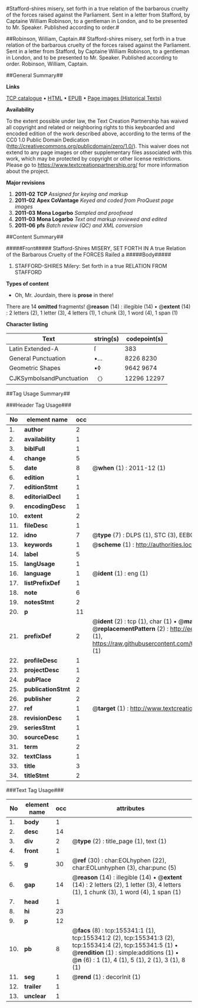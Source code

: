 #Stafford-shires misery, set forth in a true relation of the barbarous cruelty of the forces raised against the Parliament. Sent in a letter from Stafford, by Captaine William Robinson, to a gentleman in London, and to be presented to Mr. Speaker. Published according to order.#

##Robinson, William, Captain.##
Stafford-shires misery, set forth in a true relation of the barbarous cruelty of the forces raised against the Parliament. Sent in a letter from Stafford, by Captaine William Robinson, to a gentleman in London, and to be presented to Mr. Speaker. Published according to order.
Robinson, William, Captain.

##General Summary##

**Links**

[TCP catalogue](http://www.ota.ox.ac.uk/tcp/)  • 
[HTML](http://tei.it.ox.ac.uk/tcp/Texts-HTML/free/A91/A91902.html)  • 
[EPUB](http://tei.it.ox.ac.uk/tcp/Texts-EPUB/free/A91/A91902.epub) • 
[Page images (Historical Texts)](https://historicaltexts.jisc.ac.uk/eebo-99860489e)

**Availability**

To the extent possible under law, the Text Creation Partnership has waived all copyright and related or neighboring rights to this keyboarded and encoded edition of the work described above, according to the terms of the CC0 1.0 Public Domain Dedication (http://creativecommons.org/publicdomain/zero/1.0/). This waiver does not extend to any page images or other supplementary files associated with this work, which may be protected by copyright or other license restrictions. Please go to https://www.textcreationpartnership.org/ for more information about the project.

**Major revisions**

1. __2011-02__ __TCP__ *Assigned for keying and markup*
1. __2011-02__ __Apex CoVantage__ *Keyed and coded from ProQuest page images*
1. __2011-03__ __Mona Logarbo__ *Sampled and proofread*
1. __2011-03__ __Mona Logarbo__ *Text and markup reviewed and edited*
1. __2011-06__ __pfs__ *Batch review (QC) and XML conversion*

##Content Summary##

#####Front#####
Stafford-Shires MISERY, SET FORTH IN A true Relation of the Barbarous Cruelty of the FORCES Raiſed a
#####Body#####

1. STAFFORD-SHIRES Miſery: Set forth in a true RELATION FROM STAFFORD

**Types of content**

  * Oh, Mr. Jourdain, there is **prose** in there!

There are 14 **omitted** fragments! 
 @__reason__ (14) : illegible (14)  •  @__extent__ (14) : 2 letters (2), 1 letter (3), 4 letters (1), 1 chunk (3), 1 word (4), 1 span (1)

**Character listing**


|Text|string(s)|codepoint(s)|
|---|---|---|
|Latin Extended-A|ſ|383|
|General Punctuation|•…|8226 8230|
|Geometric Shapes|▪◊|9642 9674|
|CJKSymbolsandPunctuation|〈〉|12296 12297|

##Tag Usage Summary##

###Header Tag Usage###

|No|element name|occ|attributes|
|---|---|---|---|
|1.|__author__|2||
|2.|__availability__|1||
|3.|__biblFull__|1||
|4.|__change__|5||
|5.|__date__|8| @__when__ (1) : 2011-12 (1)|
|6.|__edition__|1||
|7.|__editionStmt__|1||
|8.|__editorialDecl__|1||
|9.|__encodingDesc__|1||
|10.|__extent__|2||
|11.|__fileDesc__|1||
|12.|__idno__|7| @__type__ (7) : DLPS (1), STC (3), EEBO-CITATION (1), PROQUEST (1), VID (1)|
|13.|__keywords__|1| @__scheme__ (1) : http://authorities.loc.gov/ (1)|
|14.|__label__|5||
|15.|__langUsage__|1||
|16.|__language__|1| @__ident__ (1) : eng (1)|
|17.|__listPrefixDef__|1||
|18.|__note__|6||
|19.|__notesStmt__|2||
|20.|__p__|11||
|21.|__prefixDef__|2| @__ident__ (2) : tcp (1), char (1)  •  @__matchPattern__ (2) : ([0-9\-]+):([0-9IVX]+) (1), (.+) (1)  •  @__replacementPattern__ (2) : http://eebo.chadwyck.com/downloadtiff?vid=$1&page=$2 (1), https://raw.githubusercontent.com/textcreationpartnership/Texts/master/tcpchars.xml#$1 (1)|
|22.|__profileDesc__|1||
|23.|__projectDesc__|1||
|24.|__pubPlace__|2||
|25.|__publicationStmt__|2||
|26.|__publisher__|2||
|27.|__ref__|1| @__target__ (1) : http://www.textcreationpartnership.org/docs/. (1)|
|28.|__revisionDesc__|1||
|29.|__seriesStmt__|1||
|30.|__sourceDesc__|1||
|31.|__term__|2||
|32.|__textClass__|1||
|33.|__title__|3||
|34.|__titleStmt__|2||


###Text Tag Usage###

|No|element name|occ|attributes|
|---|---|---|---|
|1.|__body__|1||
|2.|__desc__|14||
|3.|__div__|2| @__type__ (2) : title_page (1), text (1)|
|4.|__front__|1||
|5.|__g__|30| @__ref__ (30) : char:EOLhyphen (22), char:EOLunhyphen (3), char:punc (5)|
|6.|__gap__|14| @__reason__ (14) : illegible (14)  •  @__extent__ (14) : 2 letters (2), 1 letter (3), 4 letters (1), 1 chunk (3), 1 word (4), 1 span (1)|
|7.|__head__|1||
|8.|__hi__|23||
|9.|__p__|12||
|10.|__pb__|8| @__facs__ (8) : tcp:155341:1 (1), tcp:155341:2 (2), tcp:155341:3 (2), tcp:155341:4 (2), tcp:155341:5 (1)  •  @__rendition__ (1) : simple:additions (1)  •  @__n__ (6) : 1 (1), 4 (1), 5 (1), 2 (1), 3 (1), 8 (1)|
|11.|__seg__|1| @__rend__ (1) : decorInit (1)|
|12.|__trailer__|1||
|13.|__unclear__|1||
